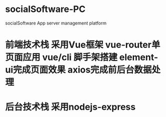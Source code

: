 # socialSoftware-PC
socialSoftware App server management platform
# 前端技术栈 采用Vue框架 vue-router单页面应用 vue/cli 脚手架搭建 element-ui完成页面效果 axios完成前后台数据处理
# 后台技术栈 采用nodejs-express
